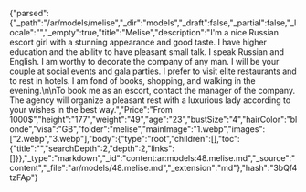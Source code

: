 {"parsed":{"_path":"/ar/models/melise","_dir":"models","_draft":false,"_partial":false,"_locale":"","_empty":true,"title":"Melise","description":"I'm a nice Russian escort girl with a stunning appearance and good taste. I have higher education and the ability to have pleasant small talk. I speak Russian and English. I am worthy to decorate the company of any man. I will be your couple at social events and gala parties. I prefer to visit elite restaurants and to rest in hotels. I am fond of books, shopping, and walking in the evening.\n\nTo book me as an escort, contact the manager of the company. The agency will organize a pleasant rest with a luxurious lady according to your wishes in the best way.","Price":"From 1000$","height":"177","weight":"49","age":"23","bustSize":"4","hairColor":"blonde","visa":"GB","folder":"melise","mainImage":"1.webp","images":["2.webp","3.webp"],"body":{"type":"root","children":[],"toc":{"title":"","searchDepth":2,"depth":2,"links":[]}},"_type":"markdown","_id":"content:ar:models:48.melise.md","_source":"content","_file":"ar/models/48.melise.md","_extension":"md"},"hash":"3bQf4tzFAp"}